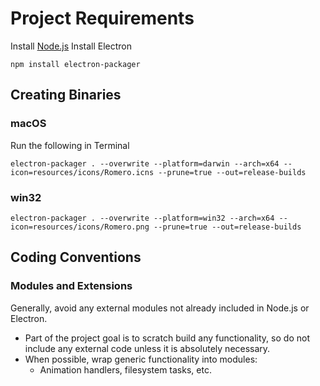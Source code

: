 # Project Requirements
Install [Node.js](https://nodejs.org/en/)
Install Electron

`npm install electron-packager`

## Creating Binaries

### macOS
Run the following in Terminal
```
electron-packager . --overwrite --platform=darwin --arch=x64 --icon=resources/icons/Romero.icns --prune=true --out=release-builds
```

### win32
```
electron-packager . --overwrite --platform=win32 --arch=x64 --icon=resources/icons/Romero.png --prune=true --out=release-builds
```

## Coding Conventions

### Modules and Extensions
Generally, avoid any external modules not already included in Node.js or Electron.
* Part of the project goal is to scratch build any functionality, so do not include any external code unless it is absolutely necessary.
* When possible, wrap generic functionality into modules:
  * Animation handlers, filesystem tasks, etc.
